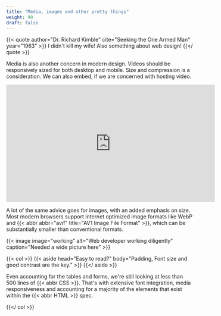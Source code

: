 ```yaml
---
title: "Media, images and other pretty things"
weight: 90
draft: false
---
```


{{< quote author="Dr. Richard Kimble" cite="Seeking the One Armed Man" year="1963" >}}
I didn't kill my wife! Also something about web design!
{{</ quote >}}

Media is also another concern in modern design. Videos should be responsively sized for both desktop and
mobile. Size and compression is a consideration. We can also embed, if we are concerned with hosting
video.

<iframe width="560" height="315" src="https://www.youtube.com/embed/RzX-fx_GhrM"
    title="YouTube video player - Harrison Ford Already Works Around the Clock" frameborder="0"
    loading="lazy" allowfullscreen></iframe>


A lot of the same advice goes for images, with an added emphasis on size. Most modern browsers support
internet optimized image formats like WebP and {{< abbr abbr="avif" title="AV1 Image File Format" >}}, which can be
substantially smaller than conventional formats.

{{< image image="working" alt="Web developer working diligently" caption="Needed a wide picture here" >}}

{{< col >}}
    {{< aside head="Easy to read?" body="Padding, Font size and good contrast are the key." >}}
    {{</ aside >}}
        <p>
            Even accounting for the tables and forms, we're still looking at less than 500 lines of {{< abbr CSS >}}. That's with
            extensive font integration, media responsiveness and accounting for a majority of the elements that
            exist within the {{< abbr HTML >}} spec.
        </p>
{{</ col >}}
